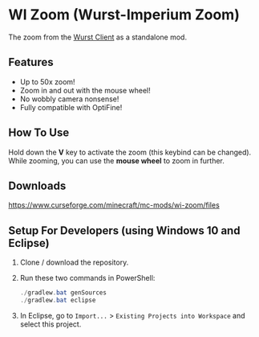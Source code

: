 # WI Zoom (Wurst-Imperium Zoom)

The zoom from the [Wurst Client](https://www.wurstclient.net/) as a standalone mod.

## Features

- Up to 50x zoom!
- Zoom in and out with the mouse wheel!
- No wobbly camera nonsense!
- Fully compatible with OptiFine!

## How To Use

Hold down the **V** key to activate the zoom (this keybind can be changed). While zooming, you can use the **mouse wheel** to zoom in further.

## Downloads

https://www.curseforge.com/minecraft/mc-mods/wi-zoom/files

## Setup For Developers (using Windows 10 and Eclipse)

1. Clone / download the repository.

2. Run these two commands in PowerShell:

   ```powershell
   ./gradlew.bat genSources
   ./gradlew.bat eclipse
   ```

3. In Eclipse, go to `Import...` > `Existing Projects into Workspace` and select this project.
